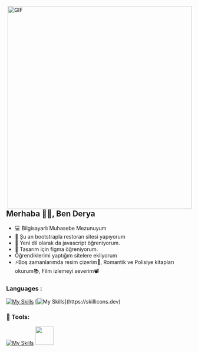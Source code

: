 <img align="right" alt="GIF" src="https://i.pinimg.com/564x/ff/ee/94/ffee943199d12db723fd6dfa690d3bbc.jpg" width="500" height="550" />

## Merhaba 👋🏻, Ben Derya
- 💻 Bilgisayarlı Muhasebe Mezunuyum
- 🔭 Şu an bootstrapla restoran sitesi yapıyorum
- 🌱 Yeni dil olarak da javascript öğreniyorum.
- 🌱 Tasarım için figma  öğreniyorum.
- Öğrendiklerimi yaptığım sitelere ekliyorum
- ⚡Boş zamanlarımda resim çizerim🎨, Romantik ve Polisiye kitapları okurum📚, Film izlemeyi severim📽️


###  Languages :
[![My Skills](https://skillicons.dev/icons?i=html,css)](https://skillicons.dev)
[![My Skills](https://skillicons.dev/icons?i=bootstrap,)](https://skillicons.dev)

### 🔧 Tools:
[![My Skills](https://skillicons.dev/icons?i=ps,vscode,github)](https://skillicons.dev)
<img src="https://static-00.iconduck.com/assets.00/sublime-text-icon-2048x2048-euqbr67p.png" width="50" height="50" />

